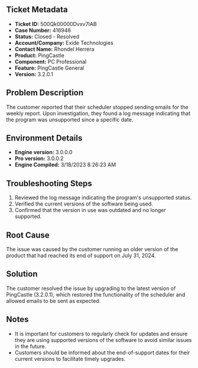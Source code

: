 ## Ticket Metadata
- **Ticket ID:** 500Qk00000Dvxv7IAB
- **Case Number:** 416946
- **Status:** Closed - Resolved
- **Account/Company:** Exide Technologies
- **Contact Name:** Rhondel Herrera
- **Product:** PingCastle
- **Component:** PC Professional
- **Feature:** PingCastle General
- **Version:** 3.2.0.1

## Problem Description
The customer reported that their scheduler stopped sending emails for the weekly report. Upon investigation, they found a log message indicating that the program was unsupported since a specific date.

## Environment Details
- **Engine version:** 3.0.0.0
- **Pro version:** 3.0.0.2
- **Engine Compiled:** 3/18/2023 8:26:23 AM

## Troubleshooting Steps
1. Reviewed the log message indicating the program's unsupported status.
2. Verified the current versions of the software being used.
3. Confirmed that the version in use was outdated and no longer supported.

## Root Cause
The issue was caused by the customer running an older version of the product that had reached its end of support on July 31, 2024.

## Solution
The customer resolved the issue by upgrading to the latest version of PingCastle (3.2.0.1), which restored the functionality of the scheduler and allowed emails to be sent as expected.

## Notes
- It is important for customers to regularly check for updates and ensure they are using supported versions of the software to avoid similar issues in the future.
- Customers should be informed about the end-of-support dates for their current versions to facilitate timely upgrades.